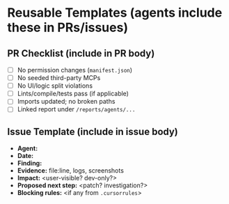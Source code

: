 # Reusable Templates (agents include these in PRs/issues)

## PR Checklist (include in PR body)

- [ ] No permission changes (`manifest.json`)
- [ ] No seeded third-party MCPs
- [ ] No UI/logic split violations
- [ ] Lints/compile/tests pass (if applicable)
- [ ] Imports updated; no broken paths
- [ ] Linked report under `/reports/agents/...`

## Issue Template (include in issue body)

- **Agent:** <name>  
- **Date:** <YYYY-MM-DD>  
- **Finding:** <what failed>  
- **Evidence:** file:line, logs, screenshots  
- **Impact:** <user-visible? dev-only?>  
- **Proposed next step:** <patch? investigation?>  
- **Blocking rules:** <if any from `.cursorrules`>
